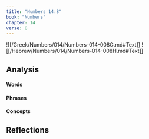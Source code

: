 ```yaml
---
title: "Numbers 14:8"
book: "Numbers"
chapter: 14
verse: 8
---
```

![[/Greek/Numbers/014/Numbers-014-008G.md#Text]]
![[/Hebrew/Numbers/014/Numbers-014-008H.md#Text]]

## Analysis

#### Words

#### Phrases

#### Concepts

## Reflections
